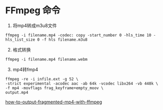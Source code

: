 # FFmpeg 命令

1. 将mp4转成m3u8文件

```
ffmpeg -i filename.mp4 -codec: copy -start_number 0 -hls_time 10 -hls_list_size 0 -f hls filename.m3u8
```

2. 格式转换

 ```
ffmpeg -i filename.mp4 filename.webm
 ```

3. mp4转fmp4

```
ffmpeg -re -i infile.ext -g 52 \
-strict experimental -acodec aac -ab 64k -vcodec libx264 -vb 448k \
-f mp4 -movflags frag_keyframe+empty_moov \
output.mp4
```

[how-to-output-fragmented-mp4-with-ffmpeg](https://stackoverflow.com/questions/8616855/how-to-output-fragmented-mp4-with-ffmpeg)

